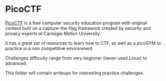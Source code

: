 # PicoCTF

[PicoCTF](https://picoctf.org/) is a free computer security education program with original content built on a capture-the-flag framework created by security and privacy experts at Carnegie Mellon University.

It has a great set of resources to learn how to CTF, as well as a picoGYM to practice in a non competitive environment.

Challenges difficulty range from very beginner (never used Linux) to advanced.

This folder will contain writeups for interesting practice challenges.
